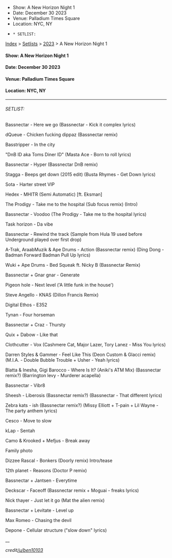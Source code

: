   * Show: A New Horizon Night 1
  * Date: December 30 2023
  * Venue: Palladium Times Square
  * Location: NYC, NY
  *     * SETLIST:

[Index](https://www.reddit.com/r/bassnectar/wiki/index) >
[Setlists](https://www.reddit.com/r/bassnectar/wiki/interactive/setlists) >
[2023](https://www.reddit.com/r/bassnectar/wiki/interactive/setlists/2023) > A
New Horizon Night 1

#### **Show:** A New Horizon Night 1

#### **Date:** December 30 2023

#### **Venue:** Palladium Times Square

#### **Location:** NYC, NY



* * *

###### SETLIST:

Bassnectar - Here we go (Bassnectar - Kick it complex lyrics)

dQueue - Chicken fucking dippaz (Bassnectar remix)

Basstripper - In the city

"DnB ID aka Toms Diner ID" (Masta Ace - Born to roll lyrics)

Bassnectar - Hyper (Bassnectar DnB remix)

Stagga - Beeps get down (2015 edit) (Busta Rhymes - Get Down lyrics)

Sota - Harter street VIP

Hedex - MHITR (Semi Automatic) [ft. Eksman]

The Prodigy - Take me to the hospital (Sub focus remix) (Intro)

Bassnectar - Voodoo (The Prodigy - Take me to the hospital lyrics)

Task horizon - Da vibe

Bassnectar - Rewind the track (Sample from Hula 19 used before Underground
played over first drop)

A-Trak, AraabMuzik & Ape Drums - Action (Bassnectar remix) (Ding Dong - Badman
Forward Badman Pull Up lyrics)

Wuki + Ape Drums - Bed Squeak ft. Nicky B (Bassnectar Remix)

Bassnectar + Gnar gnar - Generate

Pigeon hole - Next level ('A little funk in the house')

Steve Angello - KNAS (Dillon Francis Remix)

Digital Ethos - E352

Tynan - Four horseman

Bassnectar + Craz - Thursty

Quix + Dabow - Like that

Clothcutter - Vox (Cashmere Cat, Major Lazer, Tory Lanez - Miss You lyrics)

Darren Styles & Gammer - Feel Like This (Deon Custom & Glacci remix) (M.I.A. -
Double Bubble Trouble + Usher - Yeah lyrics)

Blatta & Inesha, Gigi Barocco - Where Is It? (Aniki's ATM Mix) (Bassnectar
remix?) (Barrington levy - Murderer acapella)

Bassnectar - Vibr8

Sheesh - Liberosis (Bassnectar remix?) (Bassnectar - That different lyrics)

Zebra kats - ish (Bassnectar remix?) (Missy Elliott + T-pain + Lil Wayne - The
party anthem lyrics)

Cesco - Move to slow

kLap - Sentah

Camo & Krooked + Mefjus - Break away

Family photo

Dizzee Rascal - Bonkers (Doorly remix) Intro/tease

12th planet - Reasons (Doctor P remix)

Bassnectar + Jantsen - Everytime

Deckscar - Faceoff (Bassnectar remix + Moguai - freaks lyrics)

Nick thayer - Just let it go (Mat the alien remix)

Bassnectar + Levitate - Level up

Max Romeo - Chasing the devil

Depone - Cellular structure ("slow down" lyrics)

__

_credit[/u/ben10103](/u/ben10103)_

